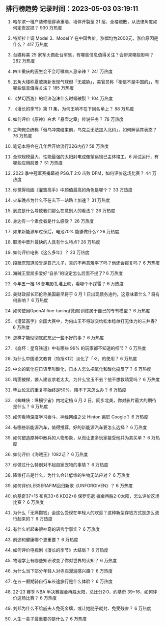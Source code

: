 
## 排行榜趋势 记录时间：2023-05-03 03:19:11
  
  1. 哈尔滨一租户装修砸穿承重墙，墙体开裂至 21 层，全楼疏散，从法律角度如何定责定损？ 930 万热度
    
  2. 特斯拉上调 Model 3、Model Y 在中国售价，涨幅均为2000元，涨价原因是什么？ 417 万热度
    
  3. 台媒称美 25 家军火商赴台军售，有哪些信息值得关注？会带来哪些影响？ 282 万热度
    
  4. 四川重庆的医生会不会叮嘱病人忌辛辣？ 241 万热度
    
  5. 五角大楼称夏威夷新发现气球但「无威胁」，美官员称「相信不是中国的」，有哪些信息值得关注？ 185 万热度
    
  6. 《梦幻西游》的经济泡沫什么时候破裂？ 104 万热度
    
  7. 《漫长的季节》第 11 集，为何王响不在下岗名单上？ 88 万热度
    
  8. 如何评价《原神》白术「悬壶之章」传说任务？ 78 万热度
    
  9. 立陶宛总统称「俄乌冲突结束前，乌克兰无法加入北约」，如何解读其表态？ 76 万热度
    
  10. 笔记本将会在几年后开始流行32G内存? 58 万热度
    
  11. 全球规模最大、性能最强的太阳射电成像望远镜已主体竣工，6 月试运行，有哪些应用前景？ 51 万热度
    
  12. 2023 季中冠军赛揭幕战 PSG.T 2:0 击败 DFM，如何评价这场比赛？ 44 万热度
    
  13. 你觉得动画《灌篮高手》中颜值最高的角色是哪个？ 33 万热度
    
  14. 火车晚点为什么不在去下一站路上加速？ 31 万热度
    
  15. 到底是什么导致我们那么在意别人的看法？ 26 万热度
    
  16. 身边有一个素食者是什么感受？ 26 万热度
    
  17. 如果新能源车过保后，电池70% 能够做什么? 26 万热度
    
  18. 职场中晋升最快的人具有什么特点? 26 万热度
    
  19. 如何评价电影《这么多年》？ 23 万热度
    
  20. 段延庆知道段誉是自己儿子，真的不再意难平了吗？他还会报复吗？ 6 万热度
    
  21. 海贼王里凯多爱好“自杀”的设定怎么后面不提了? 6 万热度
    
  22. 今年五一档 18 部电影扎堆上映，看哪个不踩雷？ 6 万热度
    
  23. 美财政部长耶伦称美国最早将于 6 月 1 日出现债务违约，这意味着什么？将有何影响？ 6 万热度
    
  24. 如何使用OpenAI fine-tuning(微调)训练属于自己的专有模型？ 6 万热度
    
  25. 《灌篮高手》全国大赛中，为何山王不将球交给松本稔单打无体力的三井寿? 6 万热度
    
  26. 怎样才能彻彻底底忘记一些不好的事？ 6 万热度
    
  27. 《崩坏：星穹铁道》中有哪些 99% 的玩家都不知道的细节？ 6 万热度
    
  28. 为什么中国语文教育（特指K12）淡化了「々」的使用？ 6 万热度
    
  29. 中文的氧化在日语里叫酸化，日本人怎么把氧化和酸化搞反了？ 6 万热度
    
  30. 晴雯被撵，袭人建议求老太太，为什么宝玉不去？他不想救晴雯吗？ 6 万热度
    
  31. 毕业论文的重复率始终是50%，降不下来怎么办？ 6 万热度
    
  32. 《蜘蛛侠：纵横宇宙》内地定档 6 月 2 日，同步北美，你对影片最大的期待是什么？ 6 万热度
    
  33. 如何看待深度学习泰斗、神经网络之父 Hinton 离职 Google？ 6 万热度
    
  34. 有哪些新能源汽车，值得推荐，好的新能源汽车要怎么选择？ 6 万热度
    
  35. 如何塑造原神中散兵的人物形象，从而让更多玩家接受他并为其买单？ 6 万热度
    
  36. 如何评价《海贼王》1082话？ 6 万热度
    
  37. 你做过什么特别对不起自家宠物的事情？ 6 万热度
    
  38. 降维打击是什么，为什么会让低维的生物无法应对？ 6 万热度
    
  39. 如何评价LESSERAFIM回归新歌《UNFORGIVEN》？ 6 万热度
    
  40. 约基奇37+15 布克33+6 KD22+8 保罗伤退 掘金再胜2-0太阳，怎么评价这场比赛？ 6 万热度
    
  41. 为什么「无痛攒钱」会这么受现在年轻人的欢迎？这种新型存钱方式是怎么流行起来的？ 6 万热度
    
  42. 有什么听起来很神奇的语言学事实？ 6 万热度
    
  43. 前途和健康哪个更重要？ 6 万热度
    
  44. 如何评价电视剧《漫长的季节》大结局？ 6 万热度
    
  45. 物理学上有哪些知识改变了你对世界的认知？ 6 万热度
    
  46. 为什么当下部分年轻人对寺庙漫游感兴趣？ 6 万热度
    
  47. 在五一假期骑自行车长途旅行是什么体验？ 6 万热度
    
  48. 22-23 赛季 NBA 半决赛掘金再胜太阳，总比分2:0，约基奇 39+16，如何评价这场比赛？ 6 万热度
    
  49. 刘邦为什么不给戚夫人免死金牌，或让她随子就封、免受残害？ 6 万热度
    
  50. 人生一辈子最重要的是什么？ 6 万热度
    